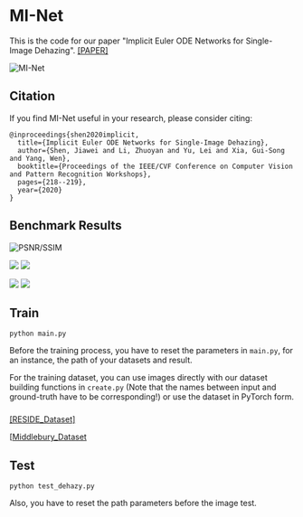 # MI-Net

This is the code for our paper "Implicit Euler ODE Networks for Single-Image Dehazing".
[[PAPER]](https://openaccess.thecvf.com/content_CVPRW_2020/papers/w14/Shen_Implicit_Euler_ODE_Networks_for_Single-Image_Dehazing_CVPRW_2020_paper.pdf)

![MI-Net](https://github.com/Jiawei-Shen/MI-Net/blob/master/fig/MI-Net.png)

## Citation

If you find MI-Net useful in your research, please consider citing:

```
@inproceedings{shen2020implicit,
  title={Implicit Euler ODE Networks for Single-Image Dehazing},
  author={Shen, Jiawei and Li, Zhuoyan and Yu, Lei and Xia, Gui-Song and Yang, Wen},
  booktitle={Proceedings of the IEEE/CVF Conference on Computer Vision and Pattern Recognition Workshops},
  pages={218--219},
  year={2020}
}
```

## Benchmark Results
![PSNR/SSIM](https://github.com/Jiawei-Shen/MI-Net/blob/master/fig/PSNR_SSIMs.png)

![](https://github.com/Jiawei-Shen/MI-Net/blob/master/fig/OURS.jpg) ![](https://github.com/Jiawei-Shen/MI-Net/blob/master/fig/OUT.jpg)

![](https://github.com/Jiawei-Shen/MI-Net/blob/master/fig/OURSFLOWER.jpg) ![](https://github.com/Jiawei-Shen/MI-Net/blob/master/fig/HAZYFLOWER.jpg)

## Train

```
python main.py
```
Before the training process, you have to reset the parameters in ```main.py```, for an instance, the path of your datasets and result.

For the training dataset, you can use images directly with our dataset building functions in ```create.py``` (Note that the names between input and ground-truth have to be corresponding!) or use the dataset in PyTorch form.

### 
[[RESIDE_Dataset]](https://sites.google.com/view/reside-dehaze-datasets/reside-v0)

[[Middlebury_Dataset](https://drive.google.com/file/d/1DbiOTgA7jEvACO1IGwOsSfWlcBZefoj1/view?usp=sharing)

## Test

```
python test_dehazy.py
```
Also, you have to reset the path parameters before the image test.

